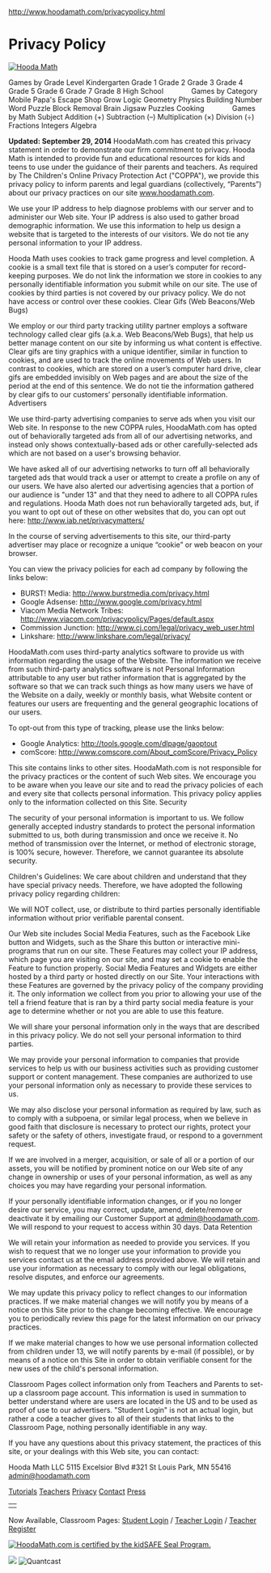http://www.hoodamath.com/privacypolicy.html

Privacy Policy
==============

[![Hooda Math](http://jpg.hoodamath.com/newlogo_951x173.png)](http://www.hoodamath.com)

Games by Grade Level Kindergarten Grade 1 Grade 2 Grade 3 Grade 4 Grade 5 Grade 6 Grade 7 Grade 8 High School              Games by Category Mobile Papa's Escape Shop Grow Logic Geometry Physics Building Number Word Puzzle Block Removal Brain Jigsaw Puzzles Cooking              Games by Math Subject Addition (+) Subtraction (–) Multiplication (×) Division (÷) Fractions Integers Algebra

**Updated: September 29, 2014**
HoodaMath.com has created this privacy statement in order to demonstrate our firm commitment to privacy. Hooda Math is intended to provide fun and educational resources for kids and teens to use under the guidance of their parents and teachers. As required by The Children's Online Privacy Protection Act ("COPPA"), we provide this privacy policy to inform parents and legal guardians (collectively, “Parents”) about our privacy practices on our site www.hoodamath.com.

We use your IP address to help diagnose problems with our server and to administer our Web site. Your IP address is also used to gather broad demographic information. We use this information to help us design a website that is targeted to the interests of our visitors. We do not tie any personal information to your IP address.

Hooda Math uses cookies to track game progress and level completion. A cookie is a small text file that is stored on a user’s computer for record-keeping purposes. We do not link the information we store in cookies to any personally identifiable information you submit while on our site. The use of cookies by third parties is not covered by our privacy policy. We do not have access or control over these cookies. Clear Gifs (Web Beacons/Web Bugs)

We employ or our third party tracking utility partner employs a software technology called clear gifs (a.k.a. Web Beacons/Web Bugs), that help us better manage content on our site by informing us what content is effective. Clear gifs are tiny graphics with a unique identifier, similar in function to cookies, and are used to track the online movements of Web users. In contrast to cookies, which are stored on a user’s computer hard drive, clear gifs are embedded invisibly on Web pages and are about the size of the period at the end of this sentence. We do not tie the information gathered by clear gifs to our customers’ personally identifiable information. Advertisers

We use third-party advertising companies to serve ads when you visit our Web site. In response to the new COPPA rules, HoodaMath.com has opted out of behaviorally targeted ads from all of our advertising networks, and instead only shows contextually-based ads or other carefully-selected ads which are not based on a user's browsing behavior.

We have asked all of our advertising networks to turn off all behaviorally targeted ads that would track a user or attempt to create a profile on any of our users. We have also alerted our advertising agencies that a portion of our audience is "under 13" and that they need to adhere to all COPPA rules and regulations. Hooda Math does not run behaviorally targeted ads, but, if you want to opt out of these on other websites that do, you can opt out here: <http://www.iab.net/privacymatters/>

In the course of serving advertisements to this site, our third-party advertiser may place or recognize a unique “cookie” or web beacon on your browser.

You can view the privacy policies for each ad company by following the links below:

-   BURST! Media: <http://www.burstmedia.com/privacy.html>
-   Google Adsense: <http://www.google.com/privacy.html>
-   Viacom Media Network Tribes: <http://www.viacom.com/privacypolicy/Pages/default.aspx>
-   Commission Junction: <http://www.cj.com/legal/privacy_web_user.html>
-   Linkshare: <http://www.linkshare.com/legal/privacy/>

HoodaMath.com uses third-party analytics software to provide us with information regarding the usage of the Website. The information we receive from such third-party analytics software is not Personal Information attributable to any user but rather information that is aggregated by the software so that we can track such things as how many users we have of the Website on a daily, weekly or monthly basis, what Website content or features our users are frequenting and the general geographic locations of our users.

To opt-out from this type of tracking, please use the links below:

-   Google Analytics: <http://tools.google.com/dlpage/gaoptout>
-   comScore: <http://www.comscore.com/About_comScore/Privacy_Policy>

This site contains links to other sites. HoodaMath.com is not responsible for the privacy practices or the content of such Web sites. We encourage you to be aware when you leave our site and to read the privacy policies of each and every site that collects personal information. This privacy policy applies only to the information collected on this Site. Security

The security of your personal information is important to us. We follow generally accepted industry standards to protect the personal information submitted to us, both during transmission and once we receive it. No method of transmission over the Internet, or method of electronic storage, is 100% secure, however. Therefore, we cannot guarantee its absolute security.

Children's Guidelines:
We care about children and understand that they have special privacy needs. Therefore, we have adopted the following privacy policy regarding children:

We will NOT collect, use, or distribute to third parties personally identifiable information without prior verifiable parental consent.

Our Web site includes Social Media Features, such as the Facebook Like button and Widgets, such as the Share this button or interactive mini-programs that run on our site. These Features may collect your IP address, which page you are visiting on our site, and may set a cookie to enable the Feature to function properly. Social Media Features and Widgets are either hosted by a third party or hosted directly on our Site. Your interactions with these Features are governed by the privacy policy of the company providing it. The only information we collect from you prior to allowing your use of the tell a friend feature that is ran by a third party social media feature is your age to determine whether or not you are able to use this feature.

We will share your personal information only in the ways that are described in this privacy policy. We do not sell your personal information to third parties.

We may provide your personal information to companies that provide services to help us with our business activities such as providing customer support or content management. These companies are authorized to use your personal information only as necessary to provide these services to us.

We may also disclose your personal information as required by law, such as to comply with a subpoena, or similar legal process, when we believe in good faith that disclosure is necessary to protect our rights, protect your safety or the safety of others, investigate fraud, or respond to a government request.

If we are involved in a merger, acquisition, or sale of all or a portion of our assets, you will be notified by prominent notice on our Web site of any change in ownership or uses of your personal information, as well as any choices you may have regarding your personal information.

If your personally identifiable information changes, or if you no longer desire our service, you may correct, update, amend, delete/remove or deactivate it by emailing our Customer Support at admin@hoodamath.com. We will respond to your request to access within 30 days. Data Retention

We will retain your information as needed to provide you services. If you wish to request that we no longer use your information to provide you services contact us at the email address provided above. We will retain and use your information as necessary to comply with our legal obligations, resolve disputes, and enforce our agreements.

We may update this privacy policy to reflect changes to our information practices. If we make material changes we will notify you by means of a notice on this Site prior to the change becoming effective. We encourage you to periodically review this page for the latest information on our privacy practices.

If we make material changes to how we use personal information collected from children under 13, we will notify parents by e-mail (if possible), or by means of a notice on this Site in order to obtain verifiable consent for the new uses of the child's personal information.

Classroom Pages collect information only from Teachers and Parents to set-up a classroom page account. This information is used in summation to better understand where are users are located in the US and to be used as proof of use to our advertisers. "Student Login" is not an actual login, but rather a code a teacher gives to all of their students that links to the Classroom Page, nothing personally identifiable in any way.

If you have any questions about this privacy statement, the practices of this site, or your dealings with this Web site, you can contact:

Hooda Math LLC
5115 Excelsior Blvd
\#321
St Louis Park, MN 55416
admin@hoodamath.com

<span id="footerlinks">[Tutorials](http://www.hoodamath.com/tutorials/index.html)</span> <span id="footerlinks">[Teachers](http://www.hoodamath.com/teachers.html)</span> <span id="footerlinks">[Privacy](http://www.hoodamath.com/privacypolicy.html)</span> <span id="footerlinks">[Contact](http://www.hoodamath.com/contact/)</span> <span id="footerlinks">[Press](http://www.hoodamath.com/press.html)</span>

|     |
|-----|
|     |

Now Available, Classroom Pages: [Student Login](http://class.hoodamath.com/student_entry.php) / [Teacher Login](http://class.hoodamath.com/login_form.php) / [Teacher Register](http://class.hoodamath.com/register_form.php)

[![HoodaMath.com is certified by the kidSAFE Seal Program.](http://www.kidsafeseal.com/sealimage/18012697401972182401/hoodamath_medium_darktm.png)](http://www.kidsafeseal.com/certifiedproducts/hoodamath.html)

![](http://b.scorecardresearch.com/p?c1=2&c2=8929297&cv=2.0&cj=1)
![Quantcast](http://pixel.quantserve.com/pixel/p-88gTQ6oIILndI.gif)
